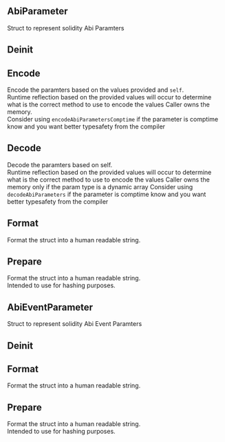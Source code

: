 ## AbiParameter
Struct to represent solidity Abi Paramters

## Deinit

## Encode
Encode the paramters based on the values provided and `self`.\
Runtime reflection based on the provided values will occur to determine
what is the correct method to use to encode the values
Caller owns the memory.\
Consider using `encodeAbiParametersComptime` if the parameter is
comptime know and you want better typesafety from the compiler

## Decode
Decode the paramters based on self.\
Runtime reflection based on the provided values will occur to determine
what is the correct method to use to encode the values
Caller owns the memory only if the param type is a dynamic array
Consider using `decodeAbiParameters` if the parameter is
comptime know and you want better typesafety from the compiler

## Format
Format the struct into a human readable string.

## Prepare
Format the struct into a human readable string.\
Intended to use for hashing purposes.

## AbiEventParameter
Struct to represent solidity Abi Event Paramters

## Deinit

## Format
Format the struct into a human readable string.

## Prepare
Format the struct into a human readable string.\
Intended to use for hashing purposes.


